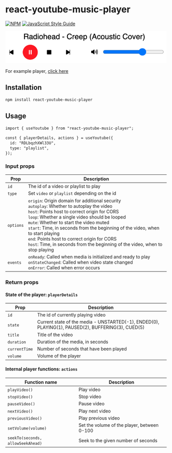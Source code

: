 # react-youtube-music-player

[![NPM](https://img.shields.io/npm/v/react-youtube-music-player.svg)](https://www.npmjs.com/package/react-youtube-music-player) [![JavaScript Style Guide](https://img.shields.io/badge/code_style-standard-brightgreen.svg)](https://standardjs.com)

![alt text](https://github.com/carlrobertoh/react-youtube-music-player/blob/master/demo/demo-player.png?raw=true)

For example player, [click here](https://c7b19f.csb.app/)

## Installation

```bash
npm install react-youtube-music-player
```

## Usage

```tsx
import { useYoutube } from "react-youtube-music-player";
```

```tsx
const { playerDetails, actions } = useYoutube({
  id: "RDLbqzhXWl33U",
  type: "playlist",
});
```

### Input props

| Prop      | Description                                                                                                                                                                                                                                                                                                                                                                                                                                                                                     |
| --------- | ----------------------------------------------------------------------------------------------------------------------------------------------------------------------------------------------------------------------------------------------------------------------------------------------------------------------------------------------------------------------------------------------------------------------------------------------------------------------------------------------- |
| `id`      | The id of a video or playlist to play                                                                                                                                                                                                                                                                                                                                                                                                                                                           |
| `type`    | Set `video` or `playlist` depending on the id                                                                                                                                                                                                                                                                                                                                                                                                                                                   |
| `options` | `origin`: Origin domain for additional security <br/> `autoplay`: Whether to autoplay the video <br /> `host`: Points host to correct origin for CORS <br /> `loop`: Whether a single video should be looped <br /> `mute`: Whether to start the video muted <br /> `start`: Time, in seconds from the beginning of the video, when to start playing <br /> `end`: Points host to correct origin for CORS <br /> `host`: Time, in seconds from the beginning of the video, when to stop playing |
| `events`  | `onReady`: Called when media is initialized and ready to play <br/> `onStateChanged`: Called when video state changed <br /> `onError`: Called when error occurs                                                                                                                                                                                                                                                                                                                                |

### Return props

#### State of the player: `playerDetails`

| Prop          | Description                                                                                        |
| ------------- | -------------------------------------------------------------------------------------------------- |
| `id`          | The id of currently playing video                                                                  |
| `state`       | Current state of the media - UNSTARTED(-1), ENDED(0), PLAYING(1), PAUSED(2), BUFFERING(3), CUED(5) |
| `title`       | Title of the video                                                                                 |
| `duration`    | Duration of the media, in seconds                                                                  |
| `currentTime` | Number of seconds that have been played                                                            |
| `volume`      | Volume of the player                                                                               |

#### Internal player functions: `actions`

| Function name                     | Description                                 |
| --------------------------------- | ------------------------------------------- |
| `playVideo()`                     | Play video                                  |
| `stopVideo()`                     | Stop video                                  |
| `pauseVideo()`                    | Pause video                                 |
| `nextVideo()`                     | Play next video                             |
| `previousVideo()`                 | Play previous video                         |
| `setVolume(volume)`               | Set the volume of the player, between 0-100 |
| `seekTo(seconds, allowSeekAhead)` | Seek to the given number of seconds         |
